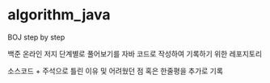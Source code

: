 # algorithm_java
BOJ step by step

백준 온라인 저지 단계별로 풀어보기를 자바 코드로 작성하여 기록하기 위한 레포지토리

소스코드 + 주석으로 틀린 이유 및 어려웠던 점 혹은 한줄평을 추가로 기록
